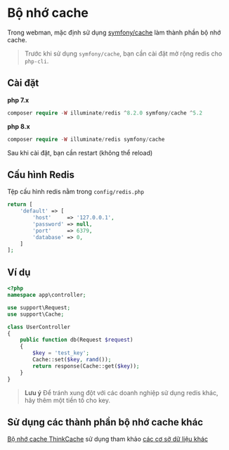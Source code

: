 # Bộ nhớ cache

Trong webman, mặc định sử dụng [symfony/cache](https://github.com/symfony/cache) làm thành phần bộ nhớ cache.

> Trước khi sử dụng `symfony/cache`, bạn cần cài đặt mở rộng redis cho `php-cli`.

## Cài đặt
**php 7.x**
```php
composer require -W illuminate/redis ^8.2.0 symfony/cache ^5.2
```
**php 8.x**
```php
composer require -W illuminate/redis symfony/cache
```

Sau khi cài đặt, bạn cần restart (không thể reload)

## Cấu hình Redis
Tệp cấu hình redis nằm trong `config/redis.php`
```php
return [
    'default' => [
        'host'     => '127.0.0.1',
        'password' => null,
        'port'     => 6379,
        'database' => 0,
    ]
];
```

## Ví dụ
```php
<?php
namespace app\controller;

use support\Request;
use support\Cache;

class UserController
{
    public function db(Request $request)
    {
        $key = 'test_key';
        Cache::set($key, rand());
        return response(Cache::get($key));
    }
}
```

> **Lưu ý**
> Để tránh xung đột với các doanh nghiệp sử dụng redis khác, hãy thêm một tiền tố cho key.

## Sử dụng các thành phần bộ nhớ cache khác
[Bộ nhớ cache ThinkCache](https://github.com/top-think/think-cache) sử dụng tham khảo [các cơ sở dữ liệu khác](others.md#ThinkCache)
